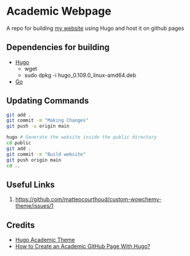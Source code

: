 # Academic Webpage

A repo for building [my website](https://aditya-shirwatkar.github.io) using Hugo and host it on github pages

## Dependencies for building

- [Hugo](https://gohugo.io/)
    - wget <extented deb name from>
    - sudo dpkg -i hugo_0.109.0_linux-amd64.deb
- [Go](https://go.dev/)

## Updating Commands

```bash
git add .
git commit -m "Making Changes"
git push -u origin main

hugo # Generate the website inside the public directory
cd public
git add .
git commit -m "Build website"
git push origin main
cd ..
```

## Useful Links

1. https://github.com/matteocourthoud/custom-wowchemy-theme/issues/1

## Credits

- [Hugo Academic Theme](https://github.com/wowchemy/starter-hugo-academic)
- [How to Create an Academic GitHub Page With Hugo?](https://mickaellalande.github.io/post/tutorial/how-to-create-an-academic-github-page-with-hugo/)